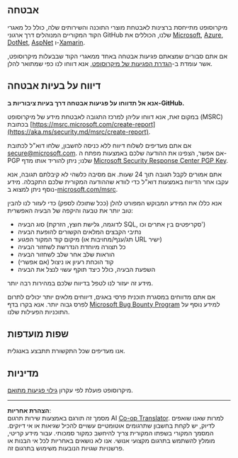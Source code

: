 <!--
CO_OP_TRANSLATOR_METADATA:
{
  "original_hash": "6219479cf6fbf12caea739ca4564ca3f",
  "translation_date": "2025-10-17T05:16:57+00:00",
  "source_file": "SECURITY.md",
  "language_code": "he"
}
-->
## אבטחה

מיקרוסופט מתייחסת ברצינות לאבטחת מוצרי התוכנה והשירותים שלה, כולל כל מאגרי הקוד המקוריים המנוהלים דרך ארגוני GitHub שלנו, הכוללים את [Microsoft](https://github.com/Microsoft), [Azure](https://github.com/Azure), [DotNet](https://github.com/dotnet), [AspNet](https://github.com/aspnet) ו-[Xamarin](https://github.com/xamarin).

אם אתם סבורים שמצאתם פגיעות אבטחה באחד ממאגרי הקוד שבבעלות מיקרוסופט, אשר עומדת ב-[הגדרת הפגיעות של מיקרוסופט](https://aka.ms/security.md/definition), אנא דווחו לנו כפי שמתואר להלן.

## דיווח על בעיות אבטחה

**אנא אל תדווחו על פגיעות אבטחה דרך בעיות ציבוריות ב-GitHub.**

במקום זאת, אנא דווחו עליהן למרכז התגובה לאבטחת מידע של מיקרוסופט (MSRC) בכתובת [https://msrc.microsoft.com/create-report](https://aka.ms/security.md/msrc/create-report).

אם אתם מעדיפים לשלוח דיווח ללא כניסה לחשבון, שלחו דוא"ל לכתובת [secure@microsoft.com](mailto:secure@microsoft.com). אם אפשר, הצפינו את ההודעה שלכם באמצעות מפתח ה-PGP שלנו; ניתן להוריד אותו מדף [Microsoft Security Response Center PGP Key](https://aka.ms/security.md/msrc/pgp).

אתם אמורים לקבל תגובה תוך 24 שעות. אם מסיבה כלשהי לא קיבלתם תגובה, אנא עקבו אחר הדיווח באמצעות דוא"ל כדי לוודא שההודעה המקורית שלכם התקבלה. מידע נוסף ניתן למצוא ב-[microsoft.com/msrc](https://www.microsoft.com/msrc).

אנא כללו את המידע המבוקש המפורט להלן (ככל שתוכלו לספק) כדי לעזור לנו להבין טוב יותר את טבעה והיקפה של הבעיה האפשרית:

* סוג הבעיה (לדוגמה, גלישת חוצץ, הזרקת SQL, סקריפטים בין אתרים וכו')
* נתיבי הקבצים המלאים הקשורים להופעת הבעיה
* מיקום קוד המקור הפגוע (תג/ענף/מחויבות או URL ישיר)
* כל תצורה מיוחדת הנדרשת לשחזור הבעיה
* הוראות שלב אחר שלב לשחזור הבעיה
* קוד הוכחת רעיון או ניצול (אם אפשרי)
* השפעת הבעיה, כולל כיצד תוקף עשוי לנצל את הבעיה

מידע זה יעזור לנו לטפל בדיווח שלכם במהירות רבה יותר.

אם אתם מדווחים במסגרת תוכנית פרסי באגים, דיווחים מלאים יותר יכולים לתרום לפרס גבוה יותר. אנא בקרו בדף [Microsoft Bug Bounty Program](https://aka.ms/security.md/msrc/bounty) למידע נוסף על התוכניות הפעילות שלנו.

## שפות מועדפות

אנו מעדיפים שכל התקשורת תתבצע באנגלית.

## מדיניות

מיקרוסופט פועלת לפי עקרון [גילוי פגיעות מתואם](https://aka.ms/security.md/cvd).

---

**הצהרת אחריות**:  
מסמך זה תורגם באמצעות שירות תרגום AI [Co-op Translator](https://github.com/Azure/co-op-translator). למרות שאנו שואפים לדיוק, יש לקחת בחשבון שתרגומים אוטומטיים עשויים להכיל שגיאות או אי דיוקים. המסמך המקורי בשפתו המקורית צריך להיחשב כמקור סמכותי. עבור מידע קריטי, מומלץ להשתמש בתרגום מקצועי אנושי. אנו לא נושאים באחריות לכל אי הבנות או פרשנויות שגויות הנובעות משימוש בתרגום זה.